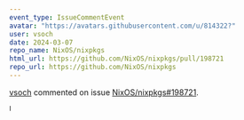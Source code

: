 ```yaml
---
event_type: IssueCommentEvent
avatar: "https://avatars.githubusercontent.com/u/814322?"
user: vsoch
date: 2024-03-07
repo_name: NixOS/nixpkgs
html_url: https://github.com/NixOS/nixpkgs/pull/198721
repo_url: https://github.com/NixOS/nixpkgs
---
```


<a href='https://github.com/vsoch' target='_blank'>vsoch</a> commented on issue <a href='https://github.com/NixOS/nixpkgs/pull/198721' target='_blank'>NixOS/nixpkgs#198721</a>.

<small>I